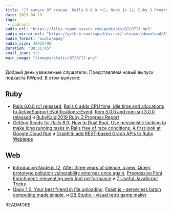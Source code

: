 ```yaml
---
title: "17 выпуск 07 сезона. Rails 6.0.0 rc1, Node.js 12, Ruby 3 Progress Report, Progressive Font Enrichment, GB Studio и прочее"
date: 2019-04-29
tags:
 - podcasts
audio_url: "https://files.rwpod-assets.com/podcasts/07/0717.mp3"
audio_mirror_url: "https://github.com/rwpod/mirror/releases/download/07.17/0717.mp3"
audio_format: "audio/mpeg"
audio_size: 42935498
duration: "00:35:45"
small_icon: mic
main_image: "/images/static/07/0717.png"
---
```


Добрый день уважаемые слушатели. Представляем новый выпуск подкаста RWpod. В этом выпуске:

## Ruby

 - [Rails 6.0.0 rc1 released](https://weblog.rubyonrails.org/2019/4/24/Rails-6-0-rc1-released/), [Rails 6 adds CPU time, idle time and allocations to ActiveSupport::Notifications::Event](https://blog.bigbinary.com/2019/04/24/rails-6-adds-cpu-time-idle-time-and-allocations-to-activesupport-notifications-event.html), [Rom 5.0.0 and rom-sql 3.0.0 released](https://rom-rb.org/blog/rom-5-0-and-rom-sql-3-0-released/) и [RubyKaigi2019 Ruby 3 Progress Report](https://docs.google.com/presentation/d/1z_5JT0-MJySGn6UGrtdafK1oj9kGSO5sGlTtEQJz0JU/edit#slide=id.p)
 - [Getting Ready for Rails 6.0: How to Dual Boot](https://fastruby.io/blog/upgrade-rails/dual-boot/dual-boot-with-rails-6-0-beta.html), [Use pessimistic locking to make long running tasks in Rails free of race conditions](https://dev.betterdoc.org/tools/2019/04/05/use-pessimistic-locking-to-make-long-running-tasks-in-rails-free-of-race-conditions.html), [A first look at Google Cloud Run](https://semaphoreci.com/blog/google-cloud-run-cicd-first-look) и [Graphiti: add REST-based Graph APIs to Ruby Webapps](https://www.graphiti.dev/guides/)

## Web

 - [Introducing Node.js 12](https://medium.com/@nodejs/introducing-node-js-12-76c41a1b3f3f), [After three years of silence, a new jQuery prototype pollution vulnerability emerges once again](https://snyk.io/blog/after-three-years-of-silence-a-new-jquery-prototype-pollution-vulnerability-emerges-once-again/), [Progressive Font Enrichment: reinventing web font performance](https://rwt.io/typography-tips/progressive-font-enrichment-reinventing-web-font-performance) и [7 Useful JavaScript Tricks](https://davidwalsh.name/javascript-tricks)
 - [Uppy 1.0: Your best friend in file uploading](https://uppy.io/blog/2019/04/1.0/), [Faast.js - serverless batch computing made simple,](https://faastjs.org/) и [GB Studio - visual retro game maker](https://www.gbstudio.dev/)

READMORE

